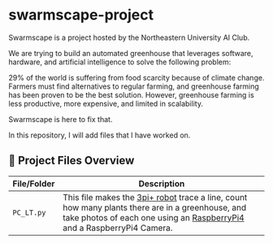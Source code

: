 # swarmscape-project
Swarmscape is a project hosted by the Northeastern University AI Club. 

We are trying to build an automated greenhouse that leverages software, hardware, and artificial intelligence to solve the following problem:

29% of the world is suffering from food scarcity because of climate change. 
Farmers must find alternatives to regular farming, and greenhouse farming has been proven to be the best solution. 
However, greenhouse farming is less productive, more expensive, and limited in scalability. 

Swarmscape is here to fix that. 

In this repository, I will add files that I have worked on. 

## 📁 Project Files Overview

| File/Folder      | Description |
|------------------|-------------|
| `PC_LT.py`        | This file makes the [3pi+ robot](https://www.pololu.com/category/76/3pi-robots-and-accessories) trace a line, count how many plants there are in a greenhouse, and take photos of each one using an [RaspberryPi4](https://www.raspberrypi.com/) and a RaspberryPi4 Camera.|
